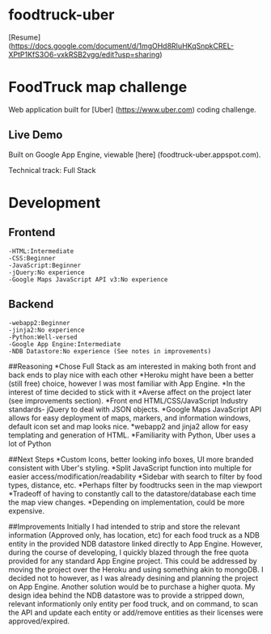 foodtruck-uber
==============

[Resume] (https://docs.google.com/document/d/1mgOHd8RIuHKqSnpkCREL-XPtP1KfS3O6-vxkRSB2vgg/edit?usp=sharing)

# FoodTruck map challenge

Web application built for [Uber] (https://www.uber.com) coding challenge.

## Live Demo

Built on Google App Engine, viewable [here] (foodtruck-uber.appspot.com).

Technical track: Full Stack

# Development

## Frontend
    -HTML:Intermediate
    -CSS:Beginner
    -JavaScript:Beginner
    -jQuery:No experience
    -Google Maps JavaScript API v3:No experience

## Backend
    -webapp2:Beginner
    -jinja2:No experience
    -Python:Well-versed
    -Google App Engine:Intermediate
    -NDB Datastore:No experience (See notes in improvements)

##Reasoning
    *Chose Full Stack as am interested in making both front and back ends to play nice with each other
    *Heroku might have been a better (still free) choice, however I was most familiar with App Engine.
        *In the interest of time decided to stick with it
        *Averse affect on the project later (see improvements section).
    *Front end HTML/CSS/JavaScript Industry standards- jQuery to deal with JSON objects.
    *Google Maps JavaScript API allows for easy deployment of maps, markers, and information windows, default icon set and map looks nice.
    *webapp2 and jinja2 allow for easy templating and generation of HTML.
    *Familiarity with Python, Uber uses a lot of Python

##Next Steps
    *Custom Icons, better looking info boxes, UI more branded consistent with Uber's styling.
    *Split JavaScript function into multiple for easier access/modification/readability
    *Sidebar with search to filter by food types, distance, etc.
    *Perhaps filter by foodtrucks seen in the map viewport
        *Tradeoff of having to constantly call to the datastore/database each time the map view changes. 
        *Depending on implementation, could be more expensive.

##Improvements
Initially I had intended to strip and store the relevant information (Approved only, has location, etc) for each food truck as a NDB entity in the provided NDB datastore linked directly to App Engine. However, during the course of developing, I quickly blazed through the free quota provided for any standard App Engine project. This could be addressed by moving the project over the Heroku and using something akin to mongoDB. I decided not to however, as I was already desining and planning the project on App Engine. Another solution would be to purchase a higher quota. My design idea behind the NDB datastore was to provide a stripped down, relevant informationly only entity per food truck, and on command, to scan the API and update each entity or add/remove entities as their licenses were approved/expired.

